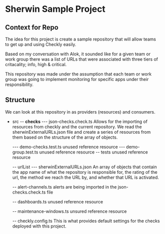 # Sherwin Sample Project

## Context for Repo
The idea for this project is create a sample repository that will allow teams to get up and using Checkly easily.

Based on my conversation with Alok, it sounded like for a given team or work group there was a list of URLs that were associated with three tiers of critacality; info, high & critical.

This repository was made under the assumption that each team or work group was going to implement monitoring for specific apps under their responsibility. 


## Structure

We can look at this repository in as providers (resources) and consumers. 

- src
  -- __checks__
    --- json-checks.check.ts
      Allows for the importing of resources from checkly and the current repository.
      We read the sherwinExternalURLs.json file and create a series of resources from them based on the structure of the array of objects.

    --- demo-checks.test.ts
      unused reference resource
    --- demo-group.test.ts 
      unused reference resource
  -- tests
    unused reference resource

  -- urlList
    --- sherwinExternalURLs.json
    An array of objects that contain the app name of what the repository is responsible for, the rating of the url, the method we reach the URL by, and whether that URL is activated.

  -- alert-channels.ts
  alerts are being imported in the json-checks.check.ts file

  -- dashboards.ts
  unused reference resource

  -- maintenance-windows.ts 
  unsured reference resource

  -- checkly.config.ts 
  This is what provides default settings for the checks deployed with this project.
